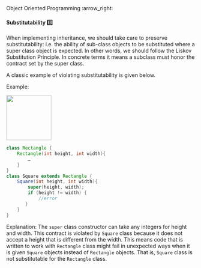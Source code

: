 <link rel="stylesheet" href="{{baseUrl}}/css/textbook.css">

<div class="website-content">

<div id="path">Object Oriented Programming :arrow_right: </div>

<div id="title">

#### Substitutability :three:

</div>

<div id="body">

When implementing inheritance, we should take care to preserve substitutability: i.e. the ability of sub-class objects to be substituted where a super class object is expected. In other words, we should follow the Liskov Substitution Principle. In concrete terms it means a subclass must honor the contract set by the super class.

A classic example of violating substitutability is given below.

<tip-box>

Example:

<img src="{{baseUrl}}/oopImplementation/substitutability/images/rectangleSquare.png" height="120" />
<p/>

```java
class Rectangle {
    Rectangle(int height, int width){
        …
    }
}
class Square extends Rectangle {
    Square(int height, int width){
        super(height, width);
        if (height != width) {
            //error
       }
    }
}
```

Explanation: The `super` class constructor can take any integers for height and width. This contract is violated by `Square` class because it does not accept a height that is different from the width. This means code that is written to work with `Rectangle` class might fail in unexpected ways when it is given `Square` objects instead of `Rectangle` objects. That is, `Square` class is not substitutable for the `Rectangle` class.

</tip-box>

</div>

<div id="extras">
<div>

</div>
